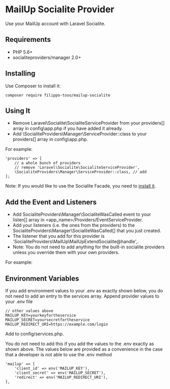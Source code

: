 # MailUp Socialite Provider

Use your MailUp account with Laravel Socialite.

## Requirements

- PHP 5.6+
- socialiteproviders/manager 2.0+

## Installing

Use Composer to install it:

```
composer require filippo-toso/mailup-socialite
```

## Using It

- Remove Laravel\Socialite\SocialiteServiceProvider from your providers[] array in config\app.php if you have added it already.
- Add \SocialiteProviders\Manager\ServiceProvider::class to your providers[] array in config\app.php.

For example:

```
'providers' => [
    // a whole bunch of providers
    // remove 'Laravel\Socialite\SocialiteServiceProvider',
    \SocialiteProviders\Manager\ServiceProvider::class, // add
];
```

Note: If you would like to use the Socialite Facade, you need to [install it](https://github.com/laravel/socialite).

## Add the Event and Listeners

- Add SocialiteProviders\Manager\SocialiteWasCalled event to your listen[] array in <app_name>/Providers/EventServiceProvider.
- Add your listeners (i.e. the ones from the providers) to the SocialiteProviders\Manager\SocialiteWasCalled[] that you just created.
- The listener that you add for this provider is 'SocialiteProviders\MailUp\MailUpExtendSocialite@handle',.
- Note: You do not need to add anything for the built-in socialite providers unless you override them with your own providers.

For example:

## Environment Variables

If you add environment values to your .env as exactly shown below, you do not need to add an entry to the services array.
Append provider values to your .env file

```
// other values above
MAILUP_KEY=yourkeyfortheservice
MAILUP_SECRET=yoursecretfortheservice
MAILUP_REDIRECT_URI=https://example.com/login   
```

Add to config/services.php.

You do not need to add this if you add the values to the .env exactly as shown above. The values below are provided as a convenience in the case that a developer is not able to use the .env method

```
'mailup' => [
    'client_id' => env('MAILUP_KEY'),
    'client_secret' => env('MAILUP_SECRET'),
    'redirect' => env('MAILUP_REDIRECT_URI'),  
],
```
